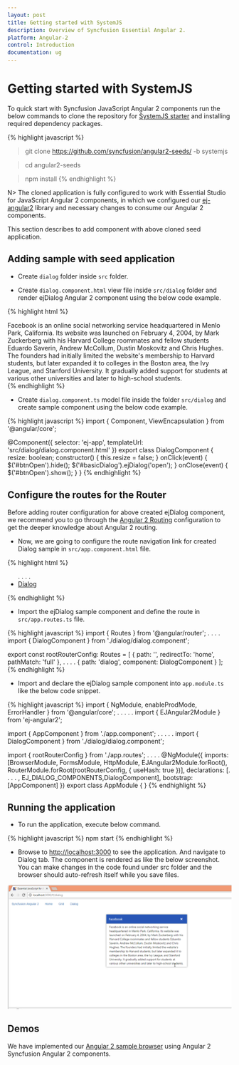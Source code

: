 ```yaml
---
layout: post
title: Getting started with SystemJS
description: Overview of Syncfusion Essential Angular 2.
platform: Angular-2
control: Introduction
documentation: ug
---
```



# Getting started with SystemJS

To quick start with Syncfusion JavaScript Angular 2 components run the below commands to clone the repository for [SystemJS starter](https://github.com/syncfusion/angular2-seeds/tree/systemjs) and installing required dependency packages.

{% highlight javascript %}
 > git clone https://github.com/syncfusion/angular2-seeds/ -b systemjs

 > cd angular2-seeds

 > npm install
{% endhighlight %}

N> The cloned application is fully configured to work with Essential Studio for JavaScript Angular 2 components, in which we configured our [ej-angular2](https://github.com/syncfusion/ej-angular2) library and necessary changes to consume our Angular 2 components. 
 
This section describes to add component with above cloned seed application.

## Adding sample with seed application

* Create `dialog` folder inside `src` folder.

* Create `dialog.component.html` view file inside `src/dialog` folder and render ejDialog Angular 2 component using the below code example. 

{% highlight html %}
<div id="parent" >
	<input id="btnOpen" style="display:none; height: 30px" type="button" class="ejinputtext" value="Click to open Dialog" (click)="onClick($event)" />
	<ej-dialog id="basicDialog" title="Facebook" [(enableResize)]="resize" containment="#parent" (close)="onClose($event)">
		Facebook is an online social networking service headquartered in Menlo Park, California. Its website was launched on February
		4, 2004, by Mark Zuckerberg with his Harvard College roommates and fellow students Eduardo Saverin, Andrew McCollum, Dustin
		Moskovitz and Chris Hughes. The founders had initially limited the website's membership to Harvard students, but later
		expanded it to colleges in the Boston area, the Ivy League, and Stanford University. It gradually added support for students
		at various other universities and later to high-school students.
	</ej-dialog>
</div>
{% endhighlight %}

* Create `dialog.component.ts` model file inside the folder `src/dialog` and create sample component using the below code example.

{% highlight javascript %}
import { Component, ViewEncapsulation } from '@angular/core';

@Component({
  selector: 'ej-app',
  templateUrl: 'src/dialog/dialog.component.html'
})
export class DialogComponent {
  resize: boolean;
  constructor() {
    this.resize = false;
  }
  onClick(event) {
    $('#btnOpen').hide();
    $('#basicDialog').ejDialog('open');
  }
  onClose(event) {
    $('#btnOpen').show();
  }
}
{% endhighlight %}

## Configure the routes for the Router

Before adding router configuration for above created ejDialog component, we recommend you to go through the [Angular 2 Routing](https://angular.io/docs/ts/latest/guide/router.html) configuration to get the deeper knowledge about Angular 2 routing. 

* Now, we are going to configure the route navigation link for created Dialog sample in `src/app.component.html` file.

{% highlight html %}
<div>
	<ul class="nav navbar-nav">
		. . . .
		<li><a data-toggle="collapse" data-target="#skeleton-navigation-navbar-collapse.in" href="#dialog" [routerLink]="['/dialog']">Dialog </a></li>
	</ul>
</div>
<main>
	<router-outlet></router-outlet>
</main>
{% endhighlight %}

* Import the ejDialog sample component and define the route in `src/app.routes.ts` file.

{% highlight javascript %}
import { Routes } from '@angular/router';
. . . . 
import { DialogComponent } from './dialog/dialog.component';

export const rootRouterConfig: Routes = [
    { path: '', redirectTo: 'home', pathMatch: 'full' },
    . . . . 
    { path: 'dialog', component: DialogComponent }
];
{% endhighlight %}

* Import and declare the ejDialog sample component into `app.module.ts` like the below code snippet.

{% highlight javascript %}
import { NgModule, enableProdMode, ErrorHandler } from '@angular/core';
. . . . . 
import { EJAngular2Module } from 'ej-angular2';

import { AppComponent } from './app.component';
. . . . .
import { DialogComponent } from './dialog/dialog.component';

import { rootRouterConfig } from './app.routes';
. . . . 
@NgModule({
  imports: [BrowserModule, FormsModule, HttpModule, EJAngular2Module.forRoot(), RouterModule.forRoot(rootRouterConfig, { useHash: true })],
  declarations: [. . . . , EJ_DIALOG_COMPONENTS,DialogComponent],
  bootstrap: [AppComponent]
})
export class AppModule { }
{% endhighlight %}

## Running the application

* To run the application, execute below command.

{% highlight javascript %}
npm start
{% endhighlight %}

* Browse to [http://localhost:3000](http://localhost:3000) to see the application. And navigate to Dialog tab. The component is rendered as like the below screenshot. You can make changes in the code found under src folder and the browser should auto-refresh itself while you save files. 

![](/angular-2/GettingStarted/Images/getting-started-output.png) 
 
## Demos

We have implemented our [Angular 2 sample browser](http://ng2jq.syncfusion.com/) using Angular 2 Syncfusion Angular 2 components.



